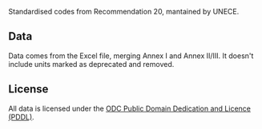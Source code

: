 Standardised codes from Recommendation 20, mantained by UNECE.

## Data

Data comes from the Excel file, merging Annex I and Annex II/III. It doesn't include units marked as deprecated and removed.

## License

All data is licensed under the [ODC Public Domain Dedication and Licence (PDDL)](http://opendatacommons.org/licenses/pddl/1-0/).
